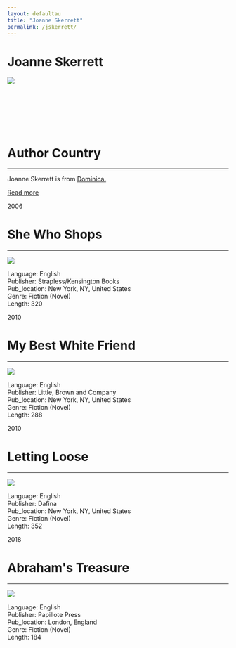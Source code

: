 ```yaml
---
layout: defaultau
title: "Joanne Skerrett"
permalink: /jskerrett/
---
```

<!-- partial:index.partial.html -->
<div class="content">
     <h1>Joanne Skerrett</h1>
    <div class="quote">
        <div><img src="https://www.papillotepress.co.uk/wp-content/uploads/2021/03/Joanne-Skerrett.jpg" class="logo"></div>
    </div>
    <div class="timeline">
        <div style="padding-bottom:100px;"></div>
        <div class="block">
             <div class="date right"><p class="right">  </p></div>
            <div class="dot"></div>
            <div class="left first">
            <div class="author_country">
                <h1>Author Country</h1><hr>
          <div class="aclocation">  <p>Joanne Skerrett is from <a href="http://localhost:4000/62"> Dominica.</a></p></div>
              <div class="acreadmore">  <a href="NA" target="_blank">Read more</a></div>
            </div>
            </div>
        <div class="block">
            <div class="date left"><p class="left">2006</p></div>
            <div class="dot"></div>
            <div class="right">
                <h1>She Who Shops</h1><hr>
                <p><img src="https://m.media-amazon.com/images/I/412SR0WPQNL._SY291_BO1,204,203,200_QL40_FMwebp_.jpg"></p>
                <p>
                Language: English<br/>
                Publisher: Strapless/Kensington Books<br/>
                Pub_location: New York, NY, United States<br/>
                Genre: Fiction (Novel)<br/>
                Length: 320<br/>                   </p>
            </div>
        </div>
       <div class="block">
            <div class="date left"><p class="left">2010</p></div>
            <div class="dot"></div>
            <div class="right">
                <h1>My Best White Friend</h1><hr>
                <p><img src="https://m.media-amazon.com/images/I/51cWgvFzf2L._SX322_BO1,204,203,200_.jpg"></p>
                <p>
                Language: English<br/>
                Publisher: Little, Brown and Company<br/>
                Pub_location: New York, NY, United States<br/>
                Genre: Fiction (Novel)<br/>
                Length: 288 <br/>                   </p>
            </div>
        </div>
       <div class="block">
            <div class="date left"><p class="left">2010</p></div>
            <div class="dot"></div>
            <div class="right">
                <h1>Letting Loose</h1><hr>
                <p><img src="https://m.media-amazon.com/images/I/51RAroUVBGL._SY291_BO1,204,203,200_QL40_FMwebp_.jpg"></p>
                <p>
                Language: English<br/>
                Publisher: Dafina<br/>
                Pub_location: New York, NY, United States<br/>
                Genre: Fiction (Novel)<br/>
                Length: 352 <br/>                   </p>
            </div>
        </div>
       <div class="block">
            <div class="date left"><p class="left">2018</p></div>
            <div class="dot"></div>
            <div class="right">
                <h1>Abraham's Treasure</h1><hr>
                <p><img src="https://m.media-amazon.com/images/I/51tXUtAnGGL._SY291_BO1,204,203,200_QL40_FMwebp_.jpg"></p>
                <p>
                Language: English<br/>
                Publisher: Papillote Press<br/>
                Pub_location: London, England<br/>
                Genre: Fiction (Novel)<br/>
                Length: 184<br/>                   </p>
            </div>
        </div>
